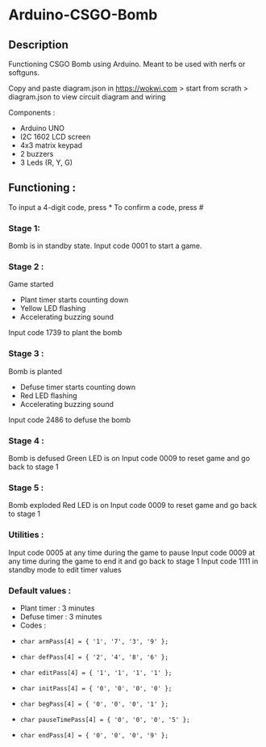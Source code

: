 # Arduino-CSGO-Bomb

## Description
Functioning CSGO Bomb using Arduino. Meant to be used with nerfs or softguns.

Copy and paste diagram.json in https://wokwi.com > start from scrath > diagram.json to view circuit diagram and wiring

Components : 
- Arduino UNO 
- I2C 1602 LCD screen
- 4x3 matrix keypad 
- 2 buzzers
- 3 Leds (R, Y, G)

## Functioning : 
To input a 4-digit code, press *
To confirm a code, press #

### Stage 1:
Bomb is in standby state. Input code 0001 to start a game. 

### Stage 2 : 
Game started
- Plant timer starts counting down
- Yellow LED flashing
- Accelerating buzzing sound

Input code 1739 to plant the bomb 

### Stage 3 : 
Bomb is planted
- Defuse timer starts counting down
- Red LED flashing
- Accelerating buzzing sound 

Input code 2486 to defuse the bomb

### Stage 4 : 
Bomb is defused
Green LED is on
Input code 0009 to reset game and go back to stage 1

### Stage 5 : 
Bomb exploded
Red LED is on
Input code 0009 to reset game and go back to stage 1

### Utilities : 
Input code 0005 at any time during the game to pause
Input code 0009 at any time during the game to end it and go back to stage 1
Input code 1111 in standby mode to edit timer values

### Default values : 
- Plant timer : 3 minutes
- Defuse timer : 3 minutes 
- Codes :
-     char armPass[4] = { '1', '7', '3', '9' };
-     char defPass[4] = { '2', '4', '8', '6' };
-     char editPass[4] = { '1', '1', '1', '1' };
-     char initPass[4] = { '0', '0', '0', '0' };
-     char begPass[4] = { '0', '0', '0', '1' };
-     char pauseTimePass[4] = { '0', '0', '0', '5' };
-     char endPass[4] = { '0', '0', '0', '9' };
